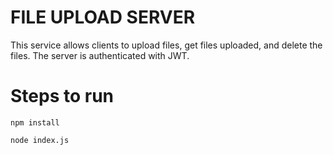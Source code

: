 # FILE UPLOAD SERVER

This service allows clients to upload files, get files uploaded, and delete the files. The server is authenticated with JWT.

# Steps to run

```
npm install
```

```
node index.js
```

